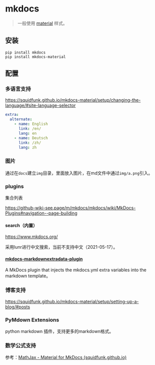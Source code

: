 # mkdocs

> 一般使用 [material](https://squidfunk.github.io/mkdocs-material/) 样式。

## 安装

```
pip install mkdocs
pip install mkdocs-material
```

## 配置

### 多语言支持

https://squidfunk.github.io/mkdocs-material/setup/changing-the-language/#site-language-selector

 ```yaml
 extra:
   alternate:
     - name: English
       link: /en/ 
       lang: en
     - name: Deutsch
       link: /zh/
       lang: zh
 ```



### 图片

通过在`docs`建立`img`目录，里面放入图片，在md文件中通过`img/a.png`引入。



### plugins

集合列表

https://github-wiki-see.page/m/mkdocs/mkdocs/wiki/MkDocs-Plugins#navigation--page-building

#### search（内置）

https://www.mkdocs.org/

采用lunr进行中文搜索，当前不支持中文（2021-05-17）。

#### [mkdocs-markdownextradata-plugin](https://github.com/rosscdh/mkdocs-markdownextradata-plugin)

A MkDocs plugin that injects the mkdocs.yml extra variables into the markdown template。



### 博客支持

https://squidfunk.github.io/mkdocs-material/setup/setting-up-a-blog/#posts



### PyMdown Extensions

python markdown 插件，支持更多的markdown格式。



### 数学公式支持

参考：[MathJax - Material for MkDocs (squidfunk.github.io)](https://squidfunk.github.io/mkdocs-material/reference/mathjax/?h=math#mkdocsyml)
